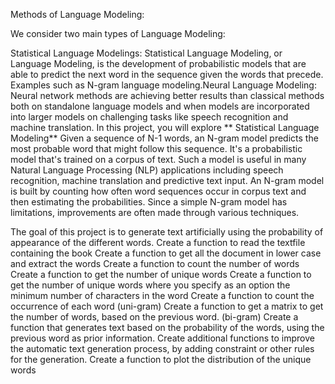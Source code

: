 Methods of Language Modeling:

We consider two main types of Language Modeling:

Statistical Language Modelings: Statistical Language Modeling, or Language Modeling, is the development of 
probabilistic models that are able to predict the next word in the sequence given the words that precede. 
Examples such as N-gram language modeling.Neural Language Modeling: Neural network methods are achieving better 
results than classical methods both on standalone language models and when models are incorporated into 
larger models on challenging tasks like speech recognition and machine translation.
In this project, you will explore ** Statistical Language Modeling**
Given a sequence of N-1 words, an N-gram model predicts the most probable word that might follow this sequence. 
It's a probabilistic model that's trained on a corpus of text. Such a model is useful in many Natural Language Processing (NLP) applications including speech recognition, machine translation and predictive text input. An N-gram model is built by counting how often word sequences occur in corpus text and then estimating the probabilities. Since a simple N-gram model has limitations, improvements are often made through various techniques.

The goal of this project is to generate text artificially using the probability of appearance of the different words.
Create a function to read the textfile containing the book
Create a function to get all the document in lower case and extract the words
Create a function to count the number of words
Create a function to get the number of unique words
Create a function to get the number of unique words where you specify as an option the minimum number of characters in the word
Create a function to count the occurrence of each word (uni-gram)
Create a function to get a matrix to get the number of words, based on the previous word. (bi-gram)
Create a function that generates text based on the probability of the words, using the previous word as prior information. 
Create additional functions to improve the automatic text generation process, by adding constraint or other rules for the generation.
Create a function to plot the distribution of the unique words
